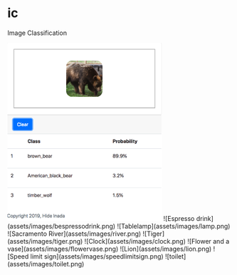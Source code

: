 # ic
Image Classification

<IMG src="assets/images/bear.png" height="400px">
![Espresso drink](assets/images/bespressodrink.png)
![Tablelamp](assets/images/lamp.png)		
![Sacramento River](assets/images/river.png)		
![Tiger](assets/images/tiger.png)
![Clock](assets/images/clock.png)		
![Flower and a vase](assets/images/flowervase.png)	
![Lion](assets/images/lion.png)		
![Speed limit sign](assets/images/speedlimitsign.png)
![toilet](assets/images/toilet.png)
